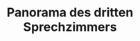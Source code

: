 ---
layout: panorama
parent: '/projects/public/doctors-offices'
image: 'http://hub.acherno.com/svn/doctor/Site/Panorami/Dimov_Kabinet_03_Panorama_01_N.jpg'
title: 'Panorama des dritten Sprechzimmers'
sitemap: false
---